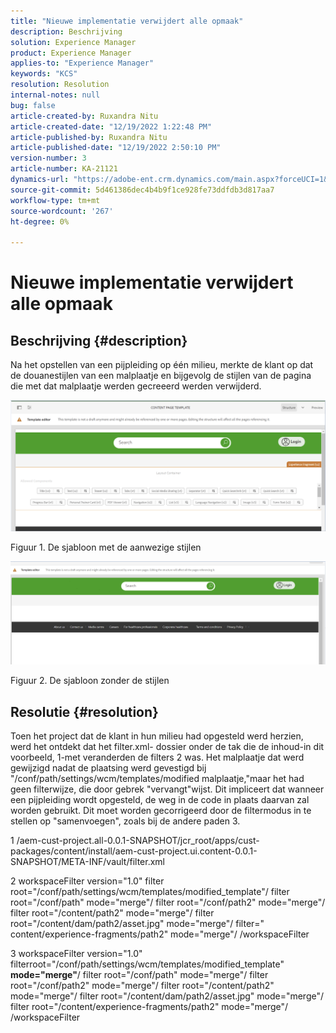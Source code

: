 ```yaml
---
title: "Nieuwe implementatie verwijdert alle opmaak"
description: Beschrijving
solution: Experience Manager
product: Experience Manager
applies-to: "Experience Manager"
keywords: "KCS"
resolution: Resolution
internal-notes: null
bug: false
article-created-by: Ruxandra Nitu
article-created-date: "12/19/2022 1:22:48 PM"
article-published-by: Ruxandra Nitu
article-published-date: "12/19/2022 2:50:10 PM"
version-number: 3
article-number: KA-21121
dynamics-url: "https://adobe-ent.crm.dynamics.com/main.aspx?forceUCI=1&pagetype=entityrecord&etn=knowledgearticle&id=2d839138-a07f-ed11-81ac-6045bd006295"
source-git-commit: 5d461386dec4b4b9f1ce928fe73ddfdb3d817aa7
workflow-type: tm+mt
source-wordcount: '267'
ht-degree: 0%

---
```


# Nieuwe implementatie verwijdert alle opmaak

## Beschrijving {#description}


Na het opstellen van een pijpleiding op één milieu, merkte de klant op dat de douanestijlen van een malplaatje en bijgevolg de stijlen van de pagina die met dat malplaatje werden gecreeerd werden verwijderd.



![](assets/___2e839138-a07f-ed11-81ac-6045bd006295___.png)

Figuur 1. De sjabloon met de aanwezige stijlen



![](assets/___32839138-a07f-ed11-81ac-6045bd006295___.png)

Figuur 2. De sjabloon zonder de stijlen


## Resolutie {#resolution}


Toen het project dat de klant in hun milieu had opgesteld werd herzien, werd het ontdekt dat het filter.xml- dossier onder de tak die de inhoud-in dit voorbeeld, 1-met veranderden de filters 2 was.
Het malplaatje dat werd gewijzigd nadat de plaatsing werd gevestigd bij &quot;/conf/path/settings/wcm/templates/modified malplaatje,&quot;maar het had geen filterwijze, die door gebrek &quot;vervangt&quot;wijst.
Dit impliceert dat wanneer een pijpleiding wordt opgesteld, de weg in de code in plaats daarvan zal worden gebruikt.
Dit moet worden gecorrigeerd door de filtermodus in te stellen op &quot;samenvoegen&quot;, zoals bij de andere paden 3.

1 /aem-cust-project.all-0.0.1-SNAPSHOT/jcr_root/apps/cust-packages/content/install/aem-cust-project.ui.content-0.0.1-SNAPSHOT/META-INF/vault/filter.xml

2 workspaceFilter version=&quot;1.0&quot; filter root=&quot;/conf/path/settings/wcm/templates/modified_template&quot;/ filter root=&quot;/conf/path&quot; mode=&quot;merge&quot;/ filter root=&quot;/conf/path2&quot; mode=&quot;merge&quot;/ filter root=&quot;/content/path2&quot; mode=&quot;merge&quot;/ filter root=&quot;/content/dam/path2/asset.jpg&quot; mode=&quot;merge&quot;/ filter=&quot; content/experience-fragments/path2&quot; mode=&quot;merge&quot;/ /workspaceFilter

3 workspaceFilter version=&quot;1.0&quot; filterroot=&quot;/conf/path/settings/wcm/templates/modified_template&quot; <b>mode=&quot;merge&quot;</b>/ filter root=&quot;/conf/path&quot; mode=&quot;merge&quot;/ filter root=&quot;/conf/path2&quot; mode=&quot;merge&quot;/ filter root=&quot;/content/path2&quot; mode=&quot;merge&quot;/ filter root=&quot;/content/dam/path2/asset.jpg&quot; mode=&quot;merge&quot;/ filter root=&quot;/content/experience-fragments/path2&quot; mode=&quot;merge&quot;/ /workspaceFilter

